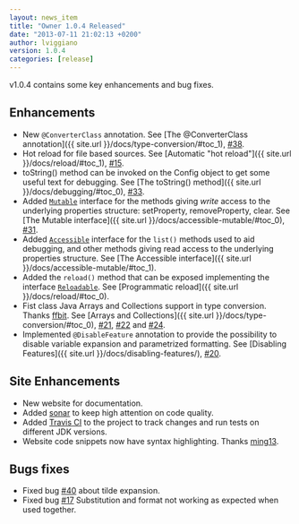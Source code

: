 ```yaml
---
layout: news_item
title: "Owner 1.0.4 Released"
date: "2013-07-11 21:02:13 +0200"
author: lviggiano
version: 1.0.4
categories: [release]
---
```


v1.0.4 contains some key enhancements and bug fixes.

Enhancements
------------

 * New `@ConverterClass` annotation.
   See [The @ConverterClass annotation]({{ site.url }}/docs/type-conversion/#toc_1), [#38][issue-38].
 * Hot reload for file based sources.
   See [Automatic "hot reload"]({{ site.url }}/docs/reload/#toc_1), [#15][issue-15].
 * toString() method can be invoked on the Config object to get some useful text for debugging.
   See [The toString() method]({{ site.url }}/docs/debugging/#toc_0), [#33][issue-33].
 * Added [`Mutable`][mutable-intf] interface for the methods giving *write* access to the underlying properties structure:
   setProperty, removeProperty, clear.
   See [The Mutable interface]({{ site.url }}/docs/accessible-mutable/#toc_0), [#31][issue-31].
 * Added [`Accessible`][accessible-intf] interface for the `list()` methods used to aid debugging, and other methods
   giving read access to the underlying properties structure.
   See [The Accessible interface]({{ site.url }}/docs/accessible-mutable/#toc_1).
 * Added the `reload()` method that can be exposed implementing the interface [`Reloadable`][reloadable-intf].
   See [Programmatic reload]({{ site.url }}/docs/reload/#toc_0).
 * Fist class Java Arrays and Collections support in type conversion. Thanks [ffbit][].
   See [Arrays and Collections]({{ site.url }}/docs/type-conversion/#toc_0), [#21][issue-21], [#22][issue-22] and [#24][issue-24].
 * Implemented `@DisableFeature` annotation to provide the possibility to disable variable expansion and parametrized
   formatting.
   See [Disabling Features]({{ site.url }}/docs/disabling-features/), [#20][issue-20].

Site Enhancements
-----------------

 * New website for documentation.
 * Added [sonar](http://dev.aeonbits.org:9000) to keep high attention on code quality.
 * Added [Travis CI][travis-ci] to the project to track changes and run tests on different JDK versions.
 * Website code snippets now have syntax highlighting. Thanks [ming13][].


Bugs fixes
----------

 * Fixed bug [#40][issue-40] about tilde expansion.
 * Fixed bug [#17][issue-17] Substitution and format not working as expected when used together.

  [issue-21]: https://github.com/lviggiano/owner/issues/21
  [issue-22]: https://github.com/lviggiano/owner/issues/22
  [issue-24]: https://github.com/lviggiano/owner/issues/24
  [issue-40]: https://github.com/lviggiano/owner/issues/40
  [issue-38]: https://github.com/lviggiano/owner/issues/38
  [issue-33]: https://github.com/lviggiano/owner/issues/33
  [issue-17]: https://github.com/lviggiano/owner/issues/17
  [issue-20]: https://github.com/lviggiano/owner/issues/20
  [issue-31]: https://github.com/lviggiano/owner/issues/31
  [issue-15]: https://github.com/lviggiano/owner/issues/15
  [ffbit]: https://github.com/ffbit
  [ming13]: https://github.com/ming13
  [accessible-intf]: https://matteobaccan.github.io/owner/apidocs/latest/org/aeonbits/owner/Accessible.html
  [reloadable-intf]: https://matteobaccan.github.io/owner/apidocs/latest/org/aeonbits/owner/Reloadable.html
  [mutable-intf]: https://matteobaccan.github.io/owner/apidocs/latest/org/aeonbits/owner/Mutable.html
  [travis-ci]: https://travis-ci.org/lviggiano/owner

